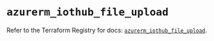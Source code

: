 # `azurerm_iothub_file_upload`

Refer to the Terraform Registry for docs: [`azurerm_iothub_file_upload`](https://registry.terraform.io/providers/hashicorp/azurerm/3.96.0/docs/resources/iothub_file_upload).
